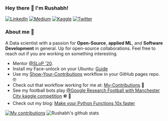 ### Hey there 👋 I'm Rushabh!

<p> <a href="https://www.linkedin.com/in/rushabh-v" target="_blank"><img alt="LinkedIn" src="https://img.shields.io/badge/linkedin-%230077B5.svg?&style=for-the-badge&logo=linkedin&logoColor=white" /></a>  <a href="https://medium.com/@vasanirushabh24" target="_blank"><img alt="Medium" src="https://img.shields.io/badge/medium-%2312100E.svg?&style=for-the-badge&logo=medium&logoColor=white" /></a> <a href="https://www.kaggle.com/rushabhvasani24" target="_blank"><img alt="Kaggle" src="https://img.shields.io/badge/kaggle-%231DA1F2.svg?&style=for-the-badge&logo=kaggle&logoColor=white" /></a> <a href="https://twitter.com/rushabh_24" target="_blank"><img alt="Twitter" src="https://img.shields.io/badge/twitter-%231DA1F2.svg?&style=for-the-badge&logo=twitter&logoColor=white" /></a>
</p>

### About me :rocket:
A Data scientist with a passion for **Open-Source**, **applied ML**, and **Software Development** in general. Up for open-source collaborations. Feel free to reach out if you are working on something interesting.

- Mentor [@SLoP '20](https://slop.dscdaiict.in/).
- Install my Face-unlock on your Ubuntu: [Guide](https://github.com/rushabh-v/linux_face_unlock#installation)
- Use my [Show-Your-Contributions](https://github.com/rushabh-v/Show-Your-Contributions) workflow in your GitHub pages repo. :nerd_face:
- Check out that workflow working for me at: [My-Contributions](https://rushabh-v.github.io/contributions.html) :eyes:
- See my football bots play [@Google Research Football with Manchester City kaggle competition](https://www.kaggle.com/c/google-football/leaderboard?dialog=episodes-submission-18335166) :soccer: :popcorn:
- Check out my blog:
[Make your Python Functions 10x faster](https://towardsdatascience.com/make-your-python-functions-10x-faster-142ab40b31a7?source=friends_link&sk=6f3c0043f78c301ab89b563f5eda503b)

[![My contributions](https://rushabh-v.github.io/contributions.png)](https://rushabh-v.github.io/contributions)
![Rushabh's github stats](https://github-readme-stats-sigma-five.vercel.app/api?username=rushabh-v&show_icons=true&theme=vue-dark)
